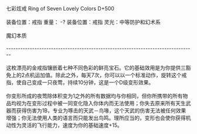 <title>七彩炫戒</title>
<meta name="GENERATOR" content="WinCHM">
<meta http-equiv="Content-Type" content="text/html; charset=gb2312">
<br>七彩炫戒 Ring of Seven Lovely Colors D+500
<br>
<br>装备位置：戒指  重量： -? 装备位置：戒指   灵光：中等防护和幻术系
<br>
<br>魔幻本质
<br>
<br>--------------------------------------------------------------------------------
<br>
<br>这枚漂亮的金戒指镶嵌着七种不同色彩的鲜亮宝石。它的基础效用是为你提供三豁免上的2点机运加值。除此之外，每天7次，你可以以一个标准动作，旋转这个戒指，使自己变成一只夜莺，持续10分钟，这是一个D级变形效果。
<br>
<br>你变形所成的夜莺除体积变为1之外的所有数据均与你相同，但你所携带的所有物品均视为在变形过程中被一同变化隐入你体内而无法使用；你失去原来所有天生武器而获得伤害为1B，专业为啄击的天武－鸟喙，这个天武的伤害无法被任何效果增强；你无法使用人类的语言而只能发出鸟鸣。理所应当的，变形也会使你获得机动性为灵活的飞行能力，速度为你的基础速度+15。
<br>
<br>